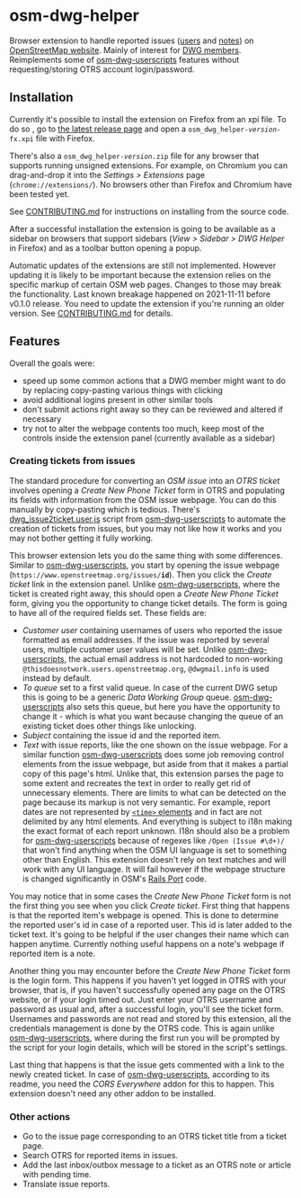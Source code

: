# osm-dwg-helper

Browser extension to handle reported issues ([users](https://wiki.openstreetmap.org/wiki/Report_user) and [notes](https://wiki.openstreetmap.org/wiki/Notes#Reporting_notes)) on [OpenStreetMap website](https://www.openstreetmap.org/).
Mainly of interest for [DWG members](https://wiki.osmfoundation.org/wiki/Data_Working_Group).
Reimplements some of [osm-dwg-userscripts] features without requesting/storing OTRS account login/password.

## Installation

Currently it's possible to install the extension on Firefox from an xpi file. To do so , go to [the latest release page](https://github.com/AntonKhorev/osm-dwg-helper/releases/latest) and open a `osm_dwg_helper-`*`version`*`-fx.xpi` file with Firefox.

There's also a `osm_dwg_helper-`*`version`*`.zip` file for any browser that supports running unsigned extensions. For example, on Chromium you can drag-and-drop it into the *Settings > Extensions* page (`chrome://extensions/`). No browsers other than Firefox and Chromium have been tested yet.

See [CONTRIBUTING.md](./CONTRIBUTING.md#build-and-install) for instructions on installing from the source code.

After a successful installation the extension is going to be available as a sidebar on browsers that support sidebars (*View > Sidebar > DWG Helper* in Firefox) and as a toolbar button opening a popup.

Automatic updates of the extensions are still not implemented. However updating it is likely to be important because the extension relies on the specific markup of certain OSM web pages. Changes to those may break the functionality. Last known breakage happened on 2021-11-11 before v0.1.0 release. You need to update the extension if you're running an older version. See [CONTRIBUTING.md](./CONTRIBUTING.md#content-scripts) for details.

## Features

Overall the goals were:

- speed up some common actions that a DWG member might want to do by replacing copy-pasting various things with clicking
- avoid additional logins present in other similar tools
- don't submit actions right away so they can be reviewed and altered if necessary
- try not to alter the webpage contents too much, keep most of the controls inside the extension panel (currently available as a sidebar)

### Creating tickets from issues

The standard procedure for converting an *OSM issue* into an *OTRS ticket* involves opening a *Create New Phone Ticket* form in OTRS and populating its fields with information from the OSM issue webpage. You can do this manually by copy-pasting which is tedious. There's [dwg_issue2ticket.user.js](https://github.com/woodpeck/osm-dwg-userscripts#dwg_issue2ticketuserjs) script from [osm-dwg-userscripts] to automate the creation of tickets from issues, but you may not like how it works and you may not bother getting it fully working.

This browser extension lets you do the same thing with some differences. Similar to [osm-dwg-userscripts], you start by opening the issue webpage (`https://www.openstreetmap.org/issues/`**`id`**). Then you click the *Create ticket* link in the extension panel. Unlike [osm-dwg-userscripts], where the ticket is created right away, this should open a *Create New Phone Ticket* form, giving you the opportunity to change ticket details. The form is going to have all of the required fields set. These fields are:

- *Customer user* containing usernames of users who reported the issue formatted as email addresses. If the issue was reported by several users, multiple customer user values will be set. Unlike [osm-dwg-userscripts], the actual email address is not hardcoded to non-working `@thisdoesnotwork.users.openstreetmap.org`, `@dwgmail.info` is used instead by default.
- *To queue* set to a first valid queue. In case of the current DWG setup this is going to be a generic *Data Working Group* queue. [osm-dwg-userscripts] also sets this queue, but here you have the opportunity to change it - which is what you want because changing the queue of an existing ticket does other things like unlocking.
- *Subject* containing the issue id and the reported item.
- *Text* with issue reports, like the one shown on the issue webpage. For a similar function [osm-dwg-userscripts] does some job removing control elements from the issue webpage, but aside from that it makes a partial copy of this page's html. Unlike that, this extension parses the page to some extent and recreates the text in order to really get rid of unnecessary elements. There are limits to what can be detected on the page because its markup is not very semantic. For example, report dates are not represented by [`<time>` elements](https://developer.mozilla.org/en-US/docs/Web/HTML/Element/time) and in fact are not delimited by any html elements. And everything is subject to i18n making the exact format of each report unknown. I18n should also be a problem for [osm-dwg-userscripts] because of regexes like `/Open (Issue #\d+)/` that won't find anything when the OSM UI language is set to something other than English. This extension doesn't rely on text matches and will work with any UI language. It will fail however if the webpage structure is changed significantly in OSM's [Rails Port](https://github.com/openstreetmap/openstreetmap-website) code.

You may notice that in some cases the *Create New Phone Ticket* form is not the first thing you see when you click *Create ticket*. First thing that happens is that the reported item's webpage is opened. This is done to determine the reported user's id in case of a reported user. This id is later added to the ticket text. It's going to be helpful if the user changes their name which can happen anytime. Currently nothing useful happens on a note's webpage if reported item is a note.

Another thing you may encounter before the *Create New Phone Ticket* form is the login form. This happens if you haven't yet logged in OTRS with your browser, that is, if you haven't successfully opened any page on the OTRS website, or if your login timed out. Just enter your OTRS username and password as usual and, after a successful login, you'll see the ticket form. Usernames and passwords are not read and stored by this extension, all the credentials management is done by the OTRS code. This is again unlike [osm-dwg-userscripts], where during the first run you will be prompted by the script for your login details, which will be stored in the script's settings.

Last thing that happens is that the issue gets commented with a link to the newly created ticket. In case of [osm-dwg-userscripts], according to its readme, you need the *CORS Everywhere* addon for this to happen. This extension doesn't need any other addon to be installed.

### Other actions

- Go to the issue page corresponding to an OTRS ticket title from a ticket page.
- Search OTRS for reported items in issues.
- Add the last inbox/outbox message to a ticket as an OTRS note or article with pending time.
- Translate issue reports.

[osm-dwg-userscripts]: https://github.com/woodpeck/osm-dwg-userscripts
